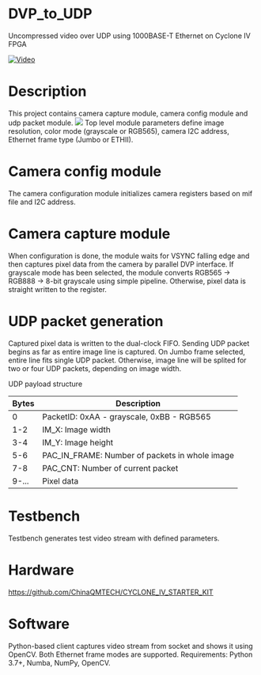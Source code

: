 # DVP_to_UDP
Uncompressed video over UDP using 1000BASE-T Ethernet on Cyclone IV FPGA

[![Video](http://img.youtube.com/vi/DarNFEHpn6I/0.jpg)](http://www.youtube.com/watch?v=DarNFEHpn6I)

# Description
This project contains camera capture module, camera config module and udp packet module.
![](https://habrastorage.org/webt/lz/nl/va/lznlvaijqqndsgeea-8puvztxeq.png)
Top level module parameters define image resolution, color mode (grayscale or RGB565), camera I2C address, Ethernet frame type (Jumbo or ETHII).

# Camera config module
The camera configuration module initializes camera registers based on mif file and I2C address.

# Camera capture module
When configuration is done, the module waits for VSYNC falling edge and then captures pixel data from the camera by parallel DVP interface. If grayscale mode has been selected, the module converts RGB565 -> RGB888 -> 8-bit grayscale using simple pipeline. Otherwise, pixel data is straight written to the register. 

# UDP packet generation
Captured pixel data is written to the dual-clock FIFO. Sending UDP packet begins as far as entire image line is captured. On Jumbo frame selected, entire line fits single UDP packet. Otherwise, image line will be splited for two or four UDP packets, depending on image width. 

UDP payload structure
                         
| Bytes | Description                                     |
| ------| ------------------------------------------------|
|  0    | PacketID: 0xAA - grayscale, 0xBB - RGB565       |
| 1-2   | IM_X: Image width                               |
| 3-4   | IM_Y: Image height                              |
| 5-6   | PAC_IN_FRAME: Number of packets in whole image  |
| 7-8   | PAC_CNT: Number of current packet               |
| 9-... | Pixel data                                      |

# Testbench
Testbench generates test video stream with defined parameters.

# Hardware
https://github.com/ChinaQMTECH/CYCLONE_IV_STARTER_KIT

# Software
Python-based client captures video stream from socket and shows it using OpenCV. Both Ethernet frame modes are supported. Requirements: Python 3.7+, Numba, NumPy, OpenCV. 